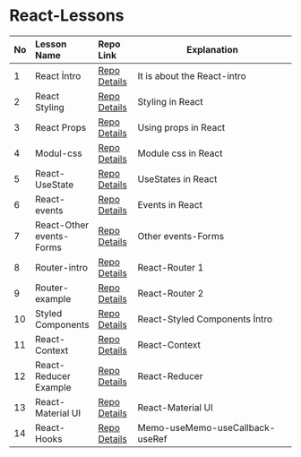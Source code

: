# React-Lessons
<table class="table">
  <thead>
    <tr>
     <th align="left" width="3%">No</th>
      <th align="left" width="14%">Lesson Name</th>
      <th align="left" width="14%">Repo Link</th>
      <th align="center">Explanation</th>
    </tr>
  </thead>
   <tbody>
     <tr>
      <td>1 </td></td>
      <td>React İntro </td></td>
      <td><a href="https://github.com/achieve-software/r1-intro">Repo Details</td>
      <td>It is about the React-intro</td>
    </tr>
 <tr>
      <td>2 </td></td>
      <td>React Styling </td></td>
      <td><a href="https://github.com/achieve-software/r2-styling">Repo Details</td>
      <td>Styling in React</td>
    </tr>
 <tr>
      <td>3 </td></td>
      <td>React Props </td></td>
      <td><a href="https://github.com/achieve-software/reactprojem1">Repo Details</td>
      <td>Using props in React</td>
    </tr>
        <tr>
      <td>4 </td></td>
      <td>Modul-css </td></td>
      <td><a href="https://github.com/achieve-software/r4-modul-css">Repo Details</td>
      <td>Module css in React</td>
    </tr>
         <tr>
      <td>5</td></td>
      <td>React-UseState </td></td>
      <td><a href="https://github.com/achieve-software/r7-lesson-useState">Repo Details</td>
      <td>UseStates in React</td>
    </tr>
            <tr>
      <td>6</td></td>
      <td>React-events </td></td>
      <td><a href="https://github.com/achieve-software/r9events">Repo Details</td>
      <td>Events in React</td>
    </tr>
         <tr>
      <td>7</td></td>
      <td>React-Other events-Forms </td></td>
      <td><a href="https://github.com/achieve-software/r10otherevents-forms">Repo Details</td>
      <td>Other events-Forms</td>
    </tr>
             <tr>
      <td>8</td></td>
      <td>Router-intro</td></td>
      <td><a href="https://github.com/achieve-software/r18router-intro-starter">Repo Details</td>
      <td>React-Router 1</td>
    </tr>
             <tr>
      <td>9</td></td>
      <td>Router-example</td></td>
      <td><a href="https://github.com/achieve-software/r19router-example">Repo Details</td>
      <td>React-Router 2</td>
    </tr>
         <tr>
      <td>10</td></td>
      <td>Styled Components</td></td>
      <td><a href="https://github.com/achieve-software/r22styled-comp-intro">Repo Details</td>
      <td>React-Styled Components İntro</td>
    </tr>
            <tr>
      <td>11</td></td>
      <td>React-Context</td></td>
      <td><a href="https://github.com/achieve-software/r29context-example1">Repo Details</td>
      <td>React-Context</td>
    </tr>
             <tr>
      <td>12</td></td>
      <td>React-Reducer Example</td></td>
      <td><a href="https://github.com/achieve-software/r31reducer-starter">Repo Details</td>
      <td>React-Reducer</td>
    </tr>
            <tr>
      <td>13</td></td>
      <td>React-Material UI</td></td>
      <td><a href="https://github.com/achieve-software/r33material-intro">Repo Details</td>
      <td>React-Material UI</td>
    </tr>
          <tr>
      <td>14</td></td>
      <td>React-Hooks</td></td>
      <td><a href="https://github.com/achieve-software/r34hooks-starter">Repo Details</td>
      <td>Memo-useMemo-useCallback-useRef</td>
    </tr>
      </tbody>
